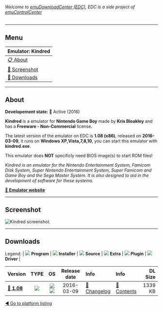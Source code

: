 ###### Welcome to [emuDownloadCenter (EDC)](https://github.com/PhoenixInteractiveNL/emuDownloadCenter/wiki/), EDC is a side project of [emuControlCenter](https://github.com/PhoenixInteractiveNL/emuControlCenter/wiki/)
***
## Menu
| **Emulator: Kindred** |
|:---------|
| [:clipboard: About](#about) |
| [:sunrise: Screenshot](#screenshot) |
| [:floppy_disk: Downloads](#downloads) |
***
## About
**Developement state:** :large_blue_circle: Active (2016)

**Kindred** is a emulator for **Nintendo Game Boy** made by **Kris Bleakley** and has a **Freeware - Non-Commercial** license.

The latest version of the emulator on EDC is **1.08 (x86)**, released on **2016-03-09**, it runs on **Windows XP,Vista,7,8,10**, you can start this emulator with **kindred.exe**.

This emulator does **NOT** specificly need BIOS image(s) to start ROM files!

_Kindred is an emulator for the Nintendo Entertainment System, Famicom Disk System, Super Nintendo Entertainment System, Super Famicom and Game Boy and the Sega Master System. It is also designed to aid in the development of software for these systems._

[:link: **Emulator website**](http://www.crazysmart.net.au/kindred/)
***
## Screenshot
![](https://raw.githubusercontent.com/PhoenixInteractiveNL/emuDownloadCenter/master/hooks/kindred/emulator_screen_01.jpg "Kindred screenshot.")
***
## Downloads
Legend:
| ![](https://raw.githubusercontent.com/wiki/PhoenixInteractiveNL/emuDownloadCenter/images_misc/icon_program_24.png) **Program** | 
![](https://raw.githubusercontent.com/wiki/PhoenixInteractiveNL/emuDownloadCenter/images_misc/icon_installer_24.png) **Installer** | 
![](https://raw.githubusercontent.com/wiki/PhoenixInteractiveNL/emuDownloadCenter/images_misc/icon_source_code_24.png) **Source** | 
![](https://raw.githubusercontent.com/wiki/PhoenixInteractiveNL/emuDownloadCenter/images_misc/icon_extra_24.png) **Extra** | 
![](https://raw.githubusercontent.com/wiki/PhoenixInteractiveNL/emuDownloadCenter/images_misc/icon_plugin_24.png) **Plugin** | 
![](https://raw.githubusercontent.com/wiki/PhoenixInteractiveNL/emuDownloadCenter/images_misc/icon_driver_24.png) **Driver** | 
 
 
| Version  | TYPE | OS | Release date  | Info       | Info       | DL Size    |
|:---------|:----:|:--:|:-------------:|:-----------|:-----------|-----------:|
| [:floppy_disk: **1.08**](https://github.com/PhoenixInteractiveNL/edc-repo0004/raw/master/kindred/1.08.7z) | ![](https://raw.githubusercontent.com/wiki/PhoenixInteractiveNL/emuDownloadCenter/images_misc/icon_program_24.png) | ![](https://raw.githubusercontent.com/wiki/PhoenixInteractiveNL/emuDownloadCenter/images_misc/logo_windows_24.png)![](https://raw.githubusercontent.com/wiki/PhoenixInteractiveNL/emuDownloadCenter/images_misc/icon_32-bit_24.png) | 2016-03-09 | [:page_facing_up: Changelog](https://github.com/PhoenixInteractiveNL/edc-repo0004/blob/master/kindred/1.08_changelog.txt) | [:mag_right: Contents](https://github.com/PhoenixInteractiveNL/edc-repo0004/blob/master/kindred/1.08_contents.txt) | 1339 KB |

[:arrow_backward: Go to platform listing](https://github.com/PhoenixInteractiveNL/emuDownloadCenter/wiki/EDC-Platform-List)
